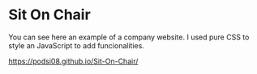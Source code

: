 # Sit On Chair
You can see here an example of a company website. I used pure CSS to style an JavaScript to add funcionalities.

https://podsi08.github.io/Sit-On-Chair/
